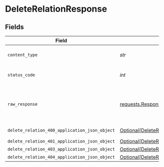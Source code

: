 # DeleteRelationResponse


## Fields

| Field                                                                                                     | Type                                                                                                      | Required                                                                                                  | Description                                                                                               |
| --------------------------------------------------------------------------------------------------------- | --------------------------------------------------------------------------------------------------------- | --------------------------------------------------------------------------------------------------------- | --------------------------------------------------------------------------------------------------------- |
| `content_type`                                                                                            | *str*                                                                                                     | :heavy_check_mark:                                                                                        | HTTP response content type for this operation                                                             |
| `status_code`                                                                                             | *int*                                                                                                     | :heavy_check_mark:                                                                                        | HTTP response status code for this operation                                                              |
| `raw_response`                                                                                            | [requests.Response](https://requests.readthedocs.io/en/latest/api/#requests.Response)                     | :heavy_minus_sign:                                                                                        | Raw HTTP response; suitable for custom response parsing                                                   |
| `delete_relation_400_application_json_object`                                                             | [Optional[DeleteRelation400ApplicationJSON]](../../models/operations/deleterelation400applicationjson.md) | :heavy_minus_sign:                                                                                        | Precondition failed                                                                                       |
| `delete_relation_401_application_json_object`                                                             | [Optional[DeleteRelation401ApplicationJSON]](../../models/operations/deleterelation401applicationjson.md) | :heavy_minus_sign:                                                                                        | Unauthenticated                                                                                           |
| `delete_relation_403_application_json_object`                                                             | [Optional[DeleteRelation403ApplicationJSON]](../../models/operations/deleterelation403applicationjson.md) | :heavy_minus_sign:                                                                                        | Forbidden                                                                                                 |
| `delete_relation_404_application_json_object`                                                             | [Optional[DeleteRelation404ApplicationJSON]](../../models/operations/deleterelation404applicationjson.md) | :heavy_minus_sign:                                                                                        | Not Found                                                                                                 |